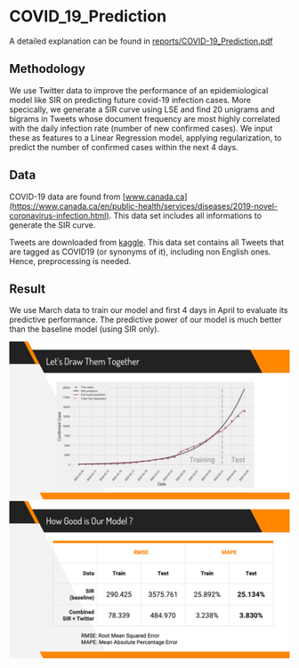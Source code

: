 # COVID_19_Prediction

A detailed explanation can be found in [reports/COVID-19_Prediction.pdf](./reports/COVID-19_Prediction.pdf)

## Methodology

We use Twitter data to improve the performance of an epidemiological model like SIR on predicting future covid-19 infection cases. More specically, we generate a SIR curve using LSE and find 20 unigrams and bigrams in Tweets whose document frequency are most highly correlated with the daily infection rate (number of new confirmed cases). We input these as features to a Linear Regression model, applying regularization, to predict the number of confirmed cases within the next 4 days.

## Data

COVID-19 data are found from [www.canada.ca](https://www.canada.ca/en/public-health/services/diseases/2019-novel-coronavirus-infection.html). This data set includes all informations to generate the SIR curve.

Tweets are downloaded from [kaggle](https://www.kaggle.com/smid80/coronavirus-covid19-tweets). This data set contains all Tweets that are tagged as COVID19 (or synonyms of it), including non English ones. Hence, preprocessing is needed.

## Result

We use March data to train our model and first 4 days in April to evaluate its predictive performance. The predictive power of our model is much better than the baseline model (using SIR only).

![image1](./reports/img/image1.jpg)
![image2](./reports/img/image2.jpg)


